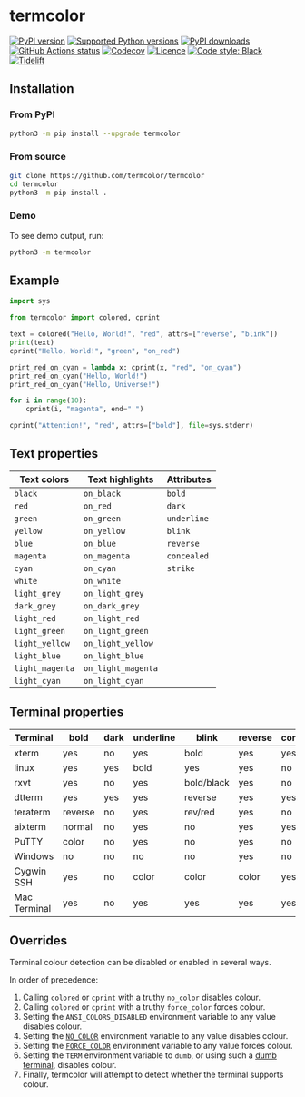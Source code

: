 # termcolor

[![PyPI version](https://img.shields.io/pypi/v/termcolor.svg?logo=pypi&logoColor=FFE873)](https://pypi.org/project/termcolor)
[![Supported Python versions](https://img.shields.io/pypi/pyversions/termcolor.svg?logo=python&logoColor=FFE873)](https://pypi.org/project/termcolor)
[![PyPI downloads](https://img.shields.io/pypi/dm/termcolor.svg)](https://pypistats.org/packages/termcolor)
[![GitHub Actions status](https://github.com/termcolor/termcolor/workflows/Test/badge.svg)](https://github.com/termcolor/termcolor/actions)
[![Codecov](https://codecov.io/gh/termcolor/termcolor/branch/main/graph/badge.svg)](https://codecov.io/gh/termcolor/termcolor)
[![Licence](https://img.shields.io/github/license/termcolor/termcolor.svg)](COPYING.txt)
[![Code style: Black](https://img.shields.io/badge/code%20style-Black-000000.svg)](https://github.com/psf/black)
[![Tidelift](https://tidelift.com/badges/package/pypi/termcolor)](https://tidelift.com/subscription/pkg/pypi-termcolor?utm_source=pypi-termcolor&utm_medium=referral&utm_campaign=readme)

## Installation

### From PyPI

```bash
python3 -m pip install --upgrade termcolor
```

### From source

```bash
git clone https://github.com/termcolor/termcolor
cd termcolor
python3 -m pip install .
```

### Demo

To see demo output, run:

```bash
python3 -m termcolor
```

## Example

```python
import sys

from termcolor import colored, cprint

text = colored("Hello, World!", "red", attrs=["reverse", "blink"])
print(text)
cprint("Hello, World!", "green", "on_red")

print_red_on_cyan = lambda x: cprint(x, "red", "on_cyan")
print_red_on_cyan("Hello, World!")
print_red_on_cyan("Hello, Universe!")

for i in range(10):
    cprint(i, "magenta", end=" ")

cprint("Attention!", "red", attrs=["bold"], file=sys.stderr)
```

## Text properties

| Text colors     | Text highlights    | Attributes  |
| --------------- | ------------------ | ----------- |
| `black`         | `on_black`         | `bold`      |
| `red`           | `on_red`           | `dark`      |
| `green`         | `on_green`         | `underline` |
| `yellow`        | `on_yellow`        | `blink`     |
| `blue`          | `on_blue`          | `reverse`   |
| `magenta`       | `on_magenta`       | `concealed` |
| `cyan`          | `on_cyan`          | `strike`    |
| `white`         | `on_white`         |             |
| `light_grey`    | `on_light_grey`    |             |
| `dark_grey`     | `on_dark_grey`     |             |
| `light_red`     | `on_light_red`     |             |
| `light_green`   | `on_light_green`   |             |
| `light_yellow`  | `on_light_yellow`  |             |
| `light_blue`    | `on_light_blue`    |             |
| `light_magenta` | `on_light_magenta` |             |
| `light_cyan`    | `on_light_cyan`    |             |

## Terminal properties

| Terminal     | bold    | dark | underline | blink      | reverse | concealed |
| ------------ | ------- | ---- | --------- | ---------- | ------- | --------- |
| xterm        | yes     | no   | yes       | bold       | yes     | yes       |
| linux        | yes     | yes  | bold      | yes        | yes     | no        |
| rxvt         | yes     | no   | yes       | bold/black | yes     | no        |
| dtterm       | yes     | yes  | yes       | reverse    | yes     | yes       |
| teraterm     | reverse | no   | yes       | rev/red    | yes     | no        |
| aixterm      | normal  | no   | yes       | no         | yes     | yes       |
| PuTTY        | color   | no   | yes       | no         | yes     | no        |
| Windows      | no      | no   | no        | no         | yes     | no        |
| Cygwin SSH   | yes     | no   | color     | color      | color   | yes       |
| Mac Terminal | yes     | no   | yes       | yes        | yes     | yes       |

## Overrides

Terminal colour detection can be disabled or enabled in several ways.

In order of precedence:

1. Calling `colored` or `cprint` with a truthy `no_color` disables colour.
2. Calling `colored` or `cprint` with a truthy `force_color` forces colour.
3. Setting the `ANSI_COLORS_DISABLED` environment variable to any value disables colour.
4. Setting the [`NO_COLOR`](https://no-color.org/) environment variable to any value
   disables colour.
5. Setting the [`FORCE_COLOR`](https://force-color.org/) environment variable to any
   value forces colour.
6. Setting the `TERM` environment variable to `dumb`, or using such a
   [dumb terminal](https://en.wikipedia.org/wiki/Computer_terminal#Character-oriented_terminal),
   disables colour.
7. Finally, termcolor will attempt to detect whether the terminal supports colour.
